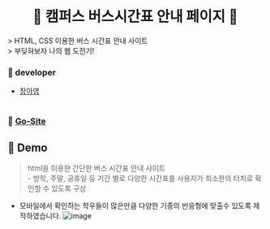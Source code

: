 <h1 align="center">🚌 캠퍼스 버스시간표 안내 페이지 🚌</h1>
> HTML, CSS 이용한 버스 시간표 안내 사이트<br /> 
> 부딪혀보자 나의 웹 도전기!


### 🎅 developer

 - [장아영](https://github.com/Jang-Ahyoung)<br />  <br /> 

### 💙 [Go-Site](https://busan-university-bus.netlify.app/)

## 🌟  Demo 
> html을 이용한 간단한 버스 시간표 안내 사이트  <br /> - 방학, 주말, 공휴일 등 기간 별로 다양한 시간표를 사용자가 최소한의 터치로 확인할 수 있도록 구상 <br/>
- 모바일에서 확인하는 학우들이 많은만큼 다양한 기종의 반응형에 맞출수 있도록 제작하였습니다.
![image](https://user-images.githubusercontent.com/71692593/116683163-2ef23a00-a9ea-11eb-9da5-3332dd88a01d.png)
